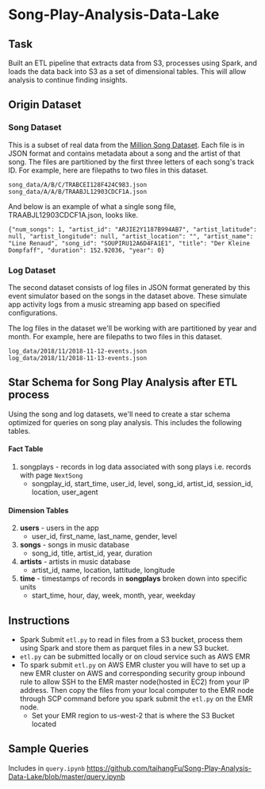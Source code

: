 # Song-Play-Analysis-Data-Lake

## Task
Built an ETL pipeline that extracts data from S3, processes using Spark, and loads the data back into S3 as a set of dimensional tables. This will allow analysis to continue finding insights.
## Origin Dataset
### Song Dataset
This is a subset of real data from the [Million Song Dataset](https://labrosa.ee.columbia.edu/millionsong). Each file is in JSON format and contains metadata about a song and the artist of that song. The files are partitioned by the first three letters of each song's track ID. For example, here are filepaths to two files in this dataset.

```
song_data/A/B/C/TRABCEI128F424C983.json
song_data/A/A/B/TRAABJL12903CDCF1A.json
```
And below is an example of what a single song file, TRAABJL12903CDCF1A.json, looks like.
```
{"num_songs": 1, "artist_id": "ARJIE2Y1187B994AB7", "artist_latitude": null, "artist_longitude": null, "artist_location": "", "artist_name": "Line Renaud", "song_id": "SOUPIRU12A6D4FA1E1", "title": "Der Kleine Dompfaff", "duration": 152.92036, "year": 0}
```
### Log Dataset
The second dataset consists of log files in JSON format generated by this event simulator based on the songs in the dataset above. These simulate app activity logs from a music streaming app based on specified configurations.

The log files in the dataset we'll be working with are partitioned by year and month. For example, here are filepaths to two files in this dataset.

```
log_data/2018/11/2018-11-12-events.json
log_data/2018/11/2018-11-13-events.json
```

## Star Schema for Song Play Analysis after ETL process
Using the song and log datasets, we'll need to create a star schema optimized for queries on song play analysis. This includes the following tables.

#### Fact Table
1. songplays - records in log data associated with song plays i.e. records with page `NextSong`
    * songplay_id, start_time, user_id, level, song_id, artist_id, session_id, location, user_agent

#### Dimension Tables
2. <b>users</b> - users in the app
    * user_id, first_name, last_name, gender, level
3. <b>songs</b> - songs in music database
    * song_id, title, artist_id, year, duration
4. <b>artists</b> - artists in music database
    * artist_id, name, location, lattitude, longitude
5. <b>time</b> - timestamps of records in <b>songplays</b> broken  down into specific units
    * start_time, hour, day, week, month, year, weekday
    
## Instructions
* Spark Submit `etl.py` to read in files from a S3 bucket, process them using Spark and store them as parquet files in a new S3 bucket.
* `etl.py` can be submitted locally or on cloud service such as AWS EMR
* To spark submit `etl.py` on AWS EMR cluster you will have to set up a new EMR cluster on AWS and corresponding security group inbound rule to allow SSH to the EMR master node(hosted in EC2) from your IP address. Then copy the files from your local computer to the EMR node through SCP command before you spark submit the `etl.py` on the EMR node.
  * Set your EMR region to us-west-2 that is where the S3 Bucket located
  
## Sample Queries
Includes in `query.ipynb`
https://github.com/taihangFu/Song-Play-Analysis-Data-Lake/blob/master/query.ipynb
